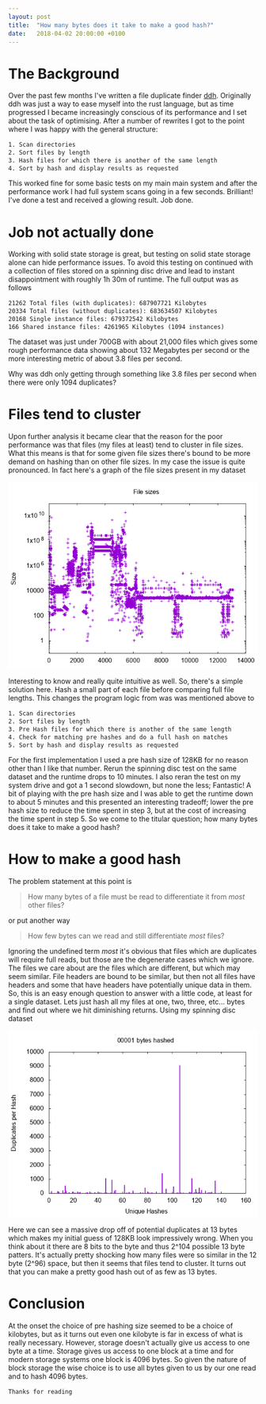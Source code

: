 ```yaml
---
layout: post
title:  "How many bytes does it take to make a good hash?"
date:   2018-04-02 20:00:00 +0100
---
```

# The Background
Over the past few months I've written a file duplicate finder [ddh](https://github.com/darakian/ddh). Originally ddh was just a way to ease myself into the rust language, but as time progressed I became increasingly conscious of its performance and I set about the task of optimising. After a number of rewrites I got to the point where I was happy with the general structure:
```
1. Scan directories
2. Sort files by length
3. Hash files for which there is another of the same length
4. Sort by hash and display results as requested
```
This worked fine for some basic tests on my main main system and after the performance work I had full system scans going in a few seconds. Brilliant! I've done a test and received a glowing result. Job done.

# Job not actually done
Working with solid state storage is great, but testing on solid state storage alone can hide performance issues. To avoid this testing on continued with a collection of files stored on a spinning disc drive and lead to instant disappointment with roughly 1h 30m of runtime. The full output was as follows
```
21262 Total files (with duplicates): 687907721 Kilobytes
20334 Total files (without duplicates): 683634507 Kilobytes
20168 Single instance files: 679372542 Kilobytes
166 Shared instance files: 4261965 Kilobytes (1094 instances)
```
The dataset was just under 700GB with about 21,000 files which gives some rough performance data showing about 132 Megabytes per second or the more interesting metric of about 3.8 files per second.

Why was ddh only getting through something like 3.8 files per second when there were only 1094 duplicates?

# Files tend to cluster
Upon further analysis it became clear that the reason for the poor performance was that files (my files at least) tend to cluster in file sizes. What this means is that for some given file sizes there's bound to be more demand on hashing than on other file sizes. In my case the issue is quite pronounced. In fact here's a graph of the file sizes present in my dataset

![Files clustering](https://raw.githubusercontent.com/darakian/darakian.github.io/master/_images/2018-04-02-how-many-bytes-does-it-take/FileSizes.png)

Interesting to know and really quite intuitive as well. So, there's a simple solution here. Hash a small part of each file before comparing full file lengths. This changes the program logic from was was mentioned above to
```
1. Scan directories
2. Sort files by length
3. Pre Hash files for which there is another of the same length
4. Check for matching pre hashes and do a full hash on matches
5. Sort by hash and display results as requested
```
For the first implementation I used a pre hash size of 128KB for no reason other than I like that number. Rerun the spinning disc test on the same dataset and the runtime drops to 10 minutes. I also reran the test on my system drive and got a 1 second slowdown, but none the less; Fantastic! A bit of playing with the pre hash size and I was able to get the runtime down to about 5 minutes and this presented an interesting tradeoff; lower the pre hash size to reduce the time spent in step 3, but at the cost of increasing the time spent in step 5. So we come to the titular question; how many bytes does it take to make a good hash?

# How to make a good hash
The problem statement at this point is
> How many bytes of a file must be read to differentiate it from *most* other files?

or put another way
> How few bytes can we read and still differentiate *most* files?

Ignoring the undefined term *most* it's obvious that files which are duplicates will require full reads, but those are the degenerate cases which we ignore. The files we care about are the files which are different, but which may seem similar. File headers are bound to be similar, but then not all files have headers and some that have headers have potentially unique data in them. So, this is an easy enough question to answer with a little code, at least for a single dataset. Lets just hash all my files at one, two, three, etc... bytes and find out where we hit diminishing returns. Using my spinning disc dataset

![The gif](https://raw.githubusercontent.com/darakian/darakian.github.io/master/_images/2018-04-02-how-many-bytes-does-it-take/hashbuckets.gif)

Here we can see a massive drop off of potential duplicates at 13 bytes which makes my initial guess of 128KB look impressively wrong. When you think about it there are 8 bits to the byte and thus 2^104 possible 13 byte patters. It's actually pretty shocking how many files were so similar in the 12 byte (2^96) space, but then it seems that files tend to cluster. It turns out that you can make a pretty good hash out of as few as 13 bytes.

# Conclusion
At the onset the choice of pre hashing size seemed to be a choice of kilobytes, but as it turns out even one kilobyte is far in excess of what is really necessary. However, storage doesn't actually give us access to one byte at a time. Storage gives us access to one block at a time and for modern storage systems one block is 4096 bytes. So given the nature of block storage the wise choice is to use all bytes given to us by our one read and to hash 4096 bytes.

```
Thanks for reading
```
